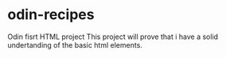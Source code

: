 # odin-recipes
Odin fisrt HTML project
This project will prove that i have a solid undertanding of the basic html elements.